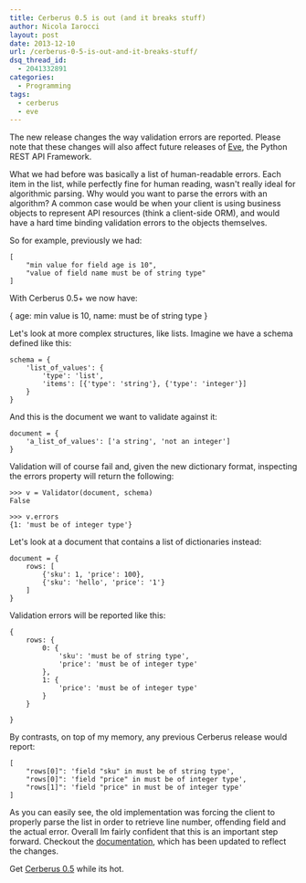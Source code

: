 ```yaml
---
title: Cerberus 0.5 is out (and it breaks stuff)
author: Nicola Iarocci
layout: post
date: 2013-12-10
url: /cerberus-0-5-is-out-and-it-breaks-stuff/
dsq_thread_id:
  - 2041332891
categories:
  - Programming
tags:
  - cerberus
  - eve
---
```

The new release changes the way validation errors are reported. Please note that these changes will also affect future releases of [Eve][1], the Python REST API Framework.

What we had before was basically a list of human-readable errors. Each item in the list, while perfectly fine for human reading, wasn't really ideal for algorithmic parsing. Why would you want to parse the errors with an algorithm? A common case would be when your client is using business objects to represent API resources (think a client-side ORM), and would have a hard time binding validation errors to the objects themselves.<!--more-->

So for example, previously we had:

    [
        "min value for field age is 10",
        "value of field name must be of string type"
    ]

With Cerberus 0.5+ we now have:

{
    age: min value is 10,
    name: must be of string type
}

Let's look at more complex structures, like lists. Imagine we have a schema defined like this:

    schema = {
        'list_of_values': {
            'type': 'list',
            'items': [{'type': 'string'}, {'type': 'integer'}]
        }
    }

And this is the document we want to validate against it:

    document = {
        'a_list_of_values': ['a string', 'not an integer']
    }

Validation will of course fail and, given the new dictionary format, inspecting the errors property will return the following:

    >>> v = Validator(document, schema)
    False
    
    >>> v.errors
    {1: 'must be of integer type'}

Let's look at a document that contains a list of dictionaries instead:

    document = {
        rows: [
            {'sku': 1, 'price': 100},
            {'sku': 'hello', 'price': '1'}
        ]
    }

Validation errors will be reported like this:

    {
        rows: {
            0: {
                'sku': 'must be of string type',
                'price': 'must be of integer type'
            },
            1: {
                'price': 'must be of integer type'
            }
        }
    
    }

By contrasts, on top of my memory, any previous Cerberus release would report:

    [
        "rows[0]": 'field "sku" in must be of string type',
        "rows[0]": 'field "price" in must be of integer type',
        "rows[1]": 'field "price" in must be of integer type'
    ]

As you can easily see, the old implementation was forcing the client to properly parse the list in order to retrieve line number, offending field and the actual error. Overall Im fairly confident that this is an important step forward. Checkout the [documentation][2], which has been updated to reflect the changes.

Get [Cerberus 0.5][3] while its hot.

 [1]: http://python-eve.org
 [2]: http://cerberus.readthedocs.org/en/latest/
 [3]: https://crate.io/packages/Cerberus/
